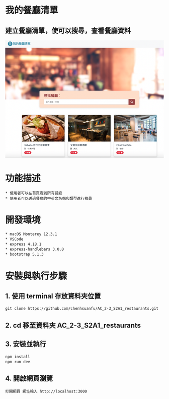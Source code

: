 # 我的餐廳清單
## 建立餐廳清單，使可以搜尋，查看餐廳資料
![MyImage](https://github.com/chenhsuanfu/AC_2-3_S2A1_restaurants/blob/925e516f14ada3da9a25fb80150fceba24ab2493/image/index.png)


# 功能描述
    * 使用者可以在首頁看到所有餐廳
    * 使用者可以透過餐廳的中英文名稱和類型進行搜尋

# 開發環境
    * macOS Monterey 12.3.1
    * VSCode
    * express 4.18.1
    * express-handlebars 3.0.0
    * bootstrap 5.1.3

# 安裝與執行步驟
## 1. 使用 terminal 存放資料夾位置
```
git clone https://github.com/chenhsuanfu/AC_2-3_S2A1_restaurants.git
```
## 2. cd 移至資料夾 AC_2-3_S2A1_restaurants
## 3. 安裝並執行
```
npm install
npm run dev
```
## 4. 開啟網頁瀏覽
```
打開網頁 網址輸入 http://localhost:3000
```